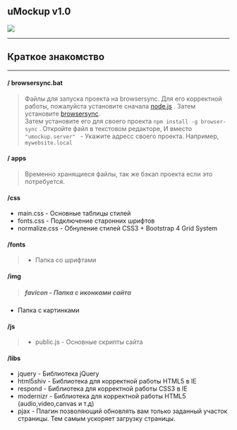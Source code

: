 ## uMockup v1.0


![](https://habrastorage.org/webt/qt/ko/3t/qtko3tc6x_pwxyvargnz7hf052c.png)

------------



## Краткое знакомство


------------

#### / browsersync.bat
> Файлы для запуска проекта на browsersync. 
Для его корректной работы, пожалуйста установите сначала 
[node.js](https://nodejs.org/en/ "node.js") .
Затем установите [browsersync](https://browsersync.io/ "browsersync").  
Затем установите его для своего проекта `npm install -g browser-sync` . 
Откройте файл в текстовом редакторе,  И вместо  ` "umockup.server"  ` - Укажите адресс своего проекта. Например,  ` mywebsite.local  `

#### / apps 
>  Временно хранящиеся файлы, так же бэкап проекта если это потребуется.

#### /css
- main.css  - Основные таблицы стилей
- fonts.css - Подключение старонних шрифтов
- normalize.css - Обнуление стилей CSS3 + Bootstrap 4 Grid System

#### /fonts
> - Папка со шрифтами

#### /img
>##### favicon - Папка с иконками сайта
- Папка с картинками

#### /js 
>- public.js - Основные скрипты сайта

#### /libs
- jquery - Библиотека jQuery
- html5shiv - Библиотека для корректной работы HTML5 в IE
- respond - Библиотека для корректной работы CSS3 в IE
- modernizr - Библиотека для корректной работы HTML5 (audio,video,canvas и т.д)
- pjax - Плагин позволяющий обновлять вам только заданный участок страницы. Тем самым ускоряет загрузку страницы.
